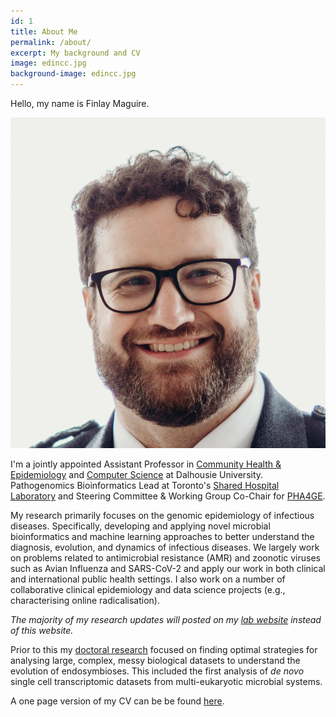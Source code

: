 ```yaml
---
id: 1
title: About Me
permalink: /about/
excerpt: My background and CV
image: edincc.jpg
background-image: edincc.jpg
---
```


Hello, my name is Finlay Maguire.

![](../images/headshot.jpg)

I'm a jointly appointed Assistant Professor in [Community Health & Epidemiology](https://medicine.dal.ca/departments/department-sites/community-health.html) and [Computer Science](https://www.dal.ca/faculty/computerscience.html) at Dalhousie University. Pathogenomics Bioinformatics Lead at Toronto's [Shared Hospital Laboratory](https://www.shn.ca/marking-a-milestone-shared-hospital-laboratory-conducts-one-millionth-covid-19-test/) and Steering Committee & Working Group Co-Chair for [PHA4GE](https://pha4ge.org/).

My research primarily focuses on the genomic epidemiology of infectious diseases. Specifically, developing and applying novel microbial bioinformatics and machine learning approaches to better understand the diagnosis, evolution, and dynamics of infectious diseases. We largely work on problems related to antimicrobial resistance (AMR) and zoonotic viruses such as Avian Influenza and SARS-CoV-2 and apply our work in both clinical and international public health settings. I also work on a number of collaborative clinical epidemiology and data science projects (e.g., characterising online radicalisation).

*The majority of my research updates will posted on my [lab website](https://maguire-lab.github.io/) instead of this website.*

Prior to this my [doctoral research](http://finlaymagui.re/assets/finlay_maguire_final_PhD_2015_thesis.pdf) focused on finding optimal strategies for analysing large, complex, messy biological datasets to understand the evolution of endosymbioses. This included the first analysis of *de novo* single cell transcriptomic datasets from multi-eukaryotic microbial systems.  

A one page version of my CV can be be found [here](http://finlaymagui.re/assets/finlay_maguire_CV_1_page.pdf).
